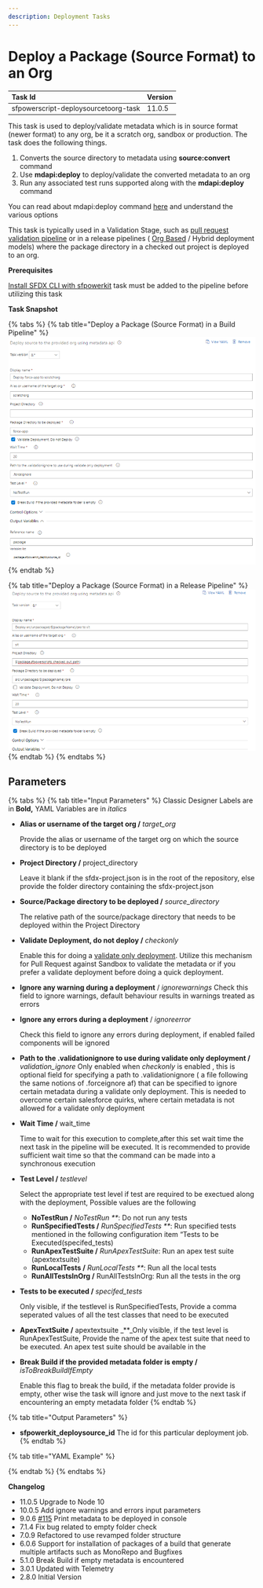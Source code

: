 ```yaml
---
description: Deployment Tasks
---
```


# Deploy a Package \(Source Format\) to an Org

| Task Id | Version |
| :--- | :--- |
| sfpowerscript-deploysourcetoorg-task | 11.0.5 |

This task is used to deploy/validate metadata which is in source format \(newer format\) to any org, be it a scratch org, sandbox or production. The task does the following things.

1. Converts the source directory to metadata using **source:convert** command
2. Use **mdapi:deploy** to deploy/validate the converted metadata to an org
3. Run any associated test runs supported along with the **mdapi:deploy** command

You can read about mdapi:deploy command [here](https://developer.salesforce.com/docs/atlas.en-us.sfdx_cli_reference.meta/sfdx_cli_reference/cli_reference_force_mdapi.htm) and understand the various options

This task is typically used in a Validation Stage, such as [pull request validation pipeline](../../pipelines/pull-request-validation-using-scratch-org.md) or in a release pipelines \( [Org Based](../../pipelines/release-pipeline-org-development.md) / Hybrid deployment models\) where the package directory in a checked out project is deployed to an org.

**Prerequisites**

[Install SFDX CLI with sfpowerkit](../utility-tasks/install-sfdx-cli-with-sfpowerkit.md) task must be added to the pipeline before utilizing this task

**Task Snapshot**

{% tabs %}
{% tab title="Deploy a Package \(Source Format\) in  a Build Pipeline" %}
![Deploy a package directory to a scratch org in a build pipeline](../../../.gitbook/assets/deploy-source-to-org-in-a-build-pipeline.png)
{% endtab %}

{% tab title="Deploy a Package \(Source Format\) in a Release Pipeline" %}
![Deploy a Package Directory to a Sandbox in Release Pipeline ](../../../.gitbook/assets/deploy-source-to-org-in-a-release-pipeline.png)
{% endtab %}
{% endtabs %}

## **P**arameters

{% tabs %}
{% tab title="Input Parameters" %}
Classic Designer Labels are in **Bold,** YAML Variables are in _italics_

* **Alias or username of the target org /** _target\_org_

  Provide the alias or username of the target org on which the source directory is to be deployed

* **Project Directory /** project\_directory

  Leave it blank if the sfdx-project.json is in the root of the repository, else provide the folder directory containing the sfdx-project.json

* **Source/Package directory to be deployed /** _source\_directory_

  The relative path of the source/package directory that needs to be deployed within the Project Directory

* **Validate Deployment, do not deploy /** _checkonly_

  Enable this for doing a [validate only deployment](https://help.salesforce.com/articleView?id=deploy_monitoring.htm&type=5). Utilize this mechanism for Pull Request against Sandbox to validate the metadata or if you prefer a validate deployment before doing a quick deployment.

* **Ignore any warning during a deployment** / _ignorewarnings_ Check this field to ignore warnings, default behaviour results in warnings treated as errors
* **Ignore any errors during a deployment** / _ignoreerror_

  Check this field to ignore any errors during deployment, if enabled failed components will be ignored

* **Path to the .validationignore to use during validate only deployment /** _validation\_ignore_ Only enabled when _checkonly_ is enabled , this is optional field for specifying a path to .validationignore \( a file following the same notions of .forceignore af\) that can be specified to ignore certain metadata during a validate only deployment. This is needed to overcome certain salesforce quirks, where certain metadata is not allowed for a validate only deployment
* **Wait Time /** wait\_time

  Time to wait for this execution to complete,after this set wait time the next task in the pipeline will be executed. It is recommended to provide sufficient wait time so that the command can be made into a synchronous execution

* **Test Level /** _testlevel_

  Select the appropriate test level if test are required to be exectued along with the deployment, Possible values are the following

  * **NoTestRun /** _NoTestRun \*\*_: Do not run any tests
  * **RunSpecifiedTests /** _RunSpecifiedTests \*\*_: Run specified tests mentioned in the following configuration item “Tests to be Executed\(specifed\_tests\)
  * **RunApexTestSuite /** _RunApexTestSuite_: Run an apex test suite \(apextextsuite\)
  * **RunLocalTests /** _RunLocalTests \*\*_: Run all the local tests
  * **RunAllTestsInOrg /** RunAllTestsInOrg: Run all the tests in the org 

* **Tests to be executed /** _specifed\_tests_

  Only visible, if the testlevel is RunSpecifiedTests, Provide a comma seperated values of all the test classes that need to be executed

* **ApexTextSuite /** apextextsuite _\*\*_Only visible, if the test level is RunApexTestSuite, Provide the name of the apex test suite that need to be executed. An apex test suite should be available in the
* **Break Build if the provided metadata folder is empty /** _isToBreakBuildIfEmpty_

  Enable this flag to break the build, if the metadata folder provide is empty, other wise the task will ignore and just move to the next task if encountering an empty metadata folder
{% endtab %}

{% tab title="Output Parameters" %}
* **sfpowerkit\_deploysource\_id** The id for this particular deployment job.
{% endtab %}

{% tab title="YAML Example" %}

{% endtab %}
{% endtabs %}

**Changelog**

* 11.0.5 Upgrade to Node 10 
* 10.0.5 Add ignore warnings and errors input parameters
* 9.0.6 [\#115](https://github.com/Accenture/sfpowerscripts/pull/115) Print metadata to be deployed in console
* 7.1.4 Fix bug related to empty folder check
* 7.0.9 Refactored to use revamped folder structure
* 6.0.6 Support for installation of packages of a build that generate multiple artifacts such as MonoRepo and Bugfixes
* 5.1.0 Break Build if empty metadata is encountered
* 3.0.1 Updated with Telemetry
* 2.8.0 Initial Version

